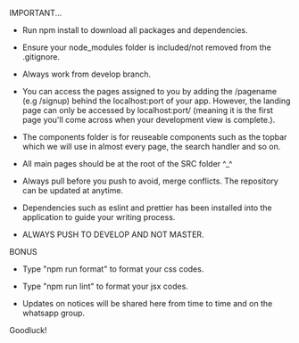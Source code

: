 IMPORTANT...

- Run npm install to download all packages and dependencies.

- Ensure your node_modules folder is included/not removed from the .gitignore.

- Always work from develop branch.

- You can access the pages assigned to you by adding the /pagename (e.g /signup) behind the localhost:port of your    app. However, the landing page can only be accessed by localhost:port/ (meaning it is the first page you'll come across when your development view is complete.).

- The components folder is for reuseable components such as the topbar which we will use in almost every page, the search handler and so on.

- All main pages should be at the root of the SRC folder ^_^

- Always pull before you push to avoid, merge conflicts. The repository can be updated at anytime.

- Dependencies such as eslint and prettier has been installed into the application to guide your writing process.

- ALWAYS PUSH TO DEVELOP AND NOT MASTER.


BONUS

- Type "npm run format" to format your css codes.

- Type "npm run lint" to format your jsx codes.



- Updates on notices will be shared here from time to time and on the whatsapp group.

Goodluck!


